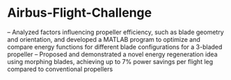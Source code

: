 # Airbus-Flight-Challenge
– Analyzed factors influencing propeller efficiency, such as blade geometry and orientation, and developed a MATLAB program
to optimize and compare energy functions for different blade configurations for a 3-bladed propeller
– Proposed and demonstrated a novel energy regeneration idea using morphing blades, achieving up to 7% power savings
per flight leg compared to conventional propellers
